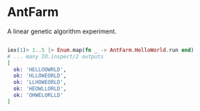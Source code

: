 # AntFarm

A linear genetic algorithm experiment.


```elixir

iex(1)> 1..5 |> Enum.map(fn _ -> AntFarm.HelloWorld.run end)
# ... many IO.inspect/2 outputs
[
  ok: 'HELLOOWRLD',
  ok: 'HLLOWEORLD',
  ok: 'LLHOWEORLD',
  ok: 'HEOWLLORLD',
  ok: 'OHWELORLLD'
]
```